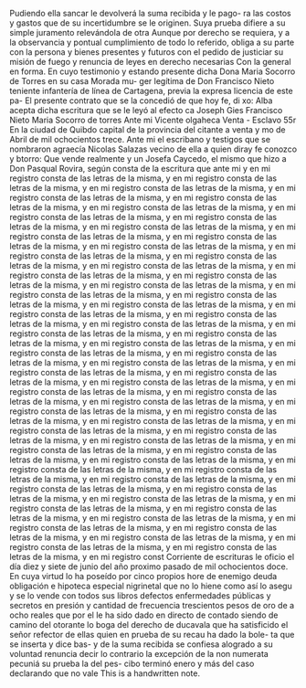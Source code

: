 Pudiendo ella sancar le devolverá la suma recibida y le pago- ra las costos y gastos que de su incertidumbre se le originen. Suya prueba difiere a su simple juramento relevándola de otra
Aunque por derecho se requiera, y a la observancia y pontual cumplimiento de todo lo referido, obliga a su parte con la persona y bienes presentes y futuros con el pedido de justiciar su misión de fuego y renuncia de leyes en derecho necesarias
Con la general en forma. En cuyo testimonio y estando presente dicha Dona Maria Socorro de Torres en su casa Morada mu- ger legítima de Don Francisco Nieto teniente infantería de línea de Cartagena, previa la expresa licencia de este pa-
El presente contrato que se la concedió de que hoy fe, di xo: Alba acepta dicha escritura que se le leyó al efecto ca
Joseph Gies Francisco Nieto
Maria Socorro de torres
Ante mi Vicente olgaheca
Venta - Esclavo
55r En la ciudad de Quibdo capital de la provincia del citante a venta y mo de Abril de mil ochocientos trece. Ante mi el escribano y testigos que se nombraron agraecía Nicolas Salazas vecino de ella a quien diray fe conozco y btorro: Que vende realmente y un
Josefa Caycedo, el mismo que hizo a Don Pasqual Rovira, según consta de la escritura que ante mi y en mi registro consta de las letras de la misma, y en mi registro consta de las letras de la misma, y en mi registro consta de las letras de la misma, y en mi registro consta de las letras de la misma, y en mi registro consta de las letras de la misma, y en mi registro consta de las letras de la misma, y en mi registro consta de las letras de la misma, y en mi registro consta de las letras de la misma, y en mi registro consta de las letras de la misma, y en mi registro consta de las letras de la misma, y en mi registro consta de las letras de la misma, y en mi registro consta de las letras de la misma, y en mi registro consta de las letras de la misma, y en mi registro consta de las letras de la misma, y en mi registro consta de las letras de la misma, y en mi registro consta de las letras de la misma, y en mi registro consta de las letras de la misma, y en mi registro consta de las letras de la misma, y en mi registro consta de las letras de la misma, y en mi registro consta de las letras de la misma, y en mi registro consta de las letras de la misma, y en mi registro consta de las letras de la misma, y en mi registro consta de las letras de la misma, y en mi registro consta de las letras de la misma, y en mi registro consta de las letras de la misma, y en mi registro consta de las letras de la misma, y en mi registro consta de las letras de la misma, y en mi registro consta de las letras de la misma, y en mi registro consta de las letras de la misma, y en mi registro consta de las letras de la misma, y en mi registro consta de las letras de la misma, y en mi registro consta de las letras de la misma, y en mi registro consta de las letras de la misma, y en mi registro consta de las letras de la misma, y en mi registro consta de las letras de la misma, y en mi registro consta de las letras de la misma, y en mi registro consta de las letras de la misma, y en mi registro consta de las letras de la misma, y en mi registro consta de las letras de la misma, y en mi registro consta de las letras de la misma, y en mi registro consta de las letras de la misma, y en mi registro consta de las letras de la misma, y en mi registro consta de las letras de la misma, y en mi registro consta de las letras de la misma, y en mi registro consta de las letras de la misma, y en mi registro consta de las letras de la misma, y en mi registro consta de las letras de la misma, y en mi registro consta de las letras de la misma, y en mi registro consta de las letras de la misma, y en mi registro consta de las letras de la misma, y en mi registro consta de las letras de la misma, y en mi registro consta de las letras de la misma, y en mi registro consta de las letras de la misma, y en mi registro consta de las letras de la misma, y en mi registro consta de las letras de la misma, y en mi registro consta de las letras de la misma, y en mi registro consta de las letras de la misma, y en mi registro consta de las letras de la misma, y en mi registro consta de las letras de la misma, y en mi registro const
Corriente de escrituras le oficio el día diez y siete de junio del año proximo pasado de mil ochocientos doce. En cuya virtud lo ha poseído por cinco propios hore de enemigo deuda obligación e hipoteca especial nigrinetal que no lo hiene como así lo asegu
y se lo vende con todos sus libros defectos enfermedades públicas y secretos en presión y cantidad de frecuencia trescientos pesos de oro de a ocho reales que por el le ha sido dado en directo de contado siendo de camino del otorante lo
boga del derecho de ducavala que ha satisficido el señor refector de ellas quien en prueba de su recau ha dado la bole- ta que se inserta y dice bas- y de la suma recibida se confiesa alogrado a su voluntad renuncia decir lo contrario
la excepción de la non numerata pecuniá su prueba la del pes- cibo terminó enero y más del caso declarando que no vale
This is a handwritten note.